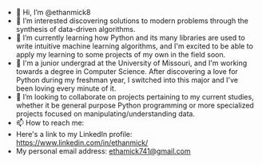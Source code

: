 - 👋 Hi, I’m @ethanmick8
- 👀 I’m interested discovering solutions to modern problems through the synthesis of data-driven algorithms.
- 🌱 I’m currently learning how Python and its many libraries are used to write intuitive machine learning algorithms, and I'm excited to be able to apply my learning to some projects of my own in the field soon. 
- 🏫 I'm a junior undergrad at the University of Missouri, and I'm working towards a degree in Computer Science. After discovering a love for Python during my freshman year, I switched into this major and I've been loving every minute of it.
- 💞️ I’m looking to collaborate on projects pertaining to my current studies, whether it be general purpose Python programming or more specialized projects focused on manipulating/understanding data.
- 📫 How to reach me:
-    Here's a link to my LinkedIn profile: https://www.linkedin.com/in/ethanmick/
-    My personal email address: ethamick741@gmail.com

<!---
ethanmick8/ethanmick8 is a ✨ special ✨ repository because its `README.md` (this file) appears on your GitHub profile.
You can click the Preview link to take a look at your changes.
--->
